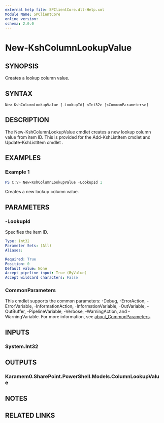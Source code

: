 ```yaml
---
external help file: SPClientCore.dll-Help.xml
Module Name: SPClientCore
online version:
schema: 2.0.0
---
```


# New-KshColumnLookupValue

## SYNOPSIS
Creates a lookup column value.

## SYNTAX

```
New-KshColumnLookupValue [-LookupId] <Int32> [<CommonParameters>]
```

## DESCRIPTION
The New-KshColumnLookupValue cmdlet creates a new lookup column value from item ID.
This is provided for the Add-KshListItem cmdlet and Update-KshListItem cmdlet .

## EXAMPLES

### Example 1
```powershell
PS C:\> New-KshColumnLookupValue -LookupId 1
```

Creates a new lookup column value.

## PARAMETERS

### -LookupId
Specifies the item ID.

```yaml
Type: Int32
Parameter Sets: (All)
Aliases:

Required: True
Position: 0
Default value: None
Accept pipeline input: True (ByValue)
Accept wildcard characters: False
```

### CommonParameters
This cmdlet supports the common parameters: -Debug, -ErrorAction, -ErrorVariable, -InformationAction, -InformationVariable, -OutVariable, -OutBuffer, -PipelineVariable, -Verbose, -WarningAction, and -WarningVariable. For more information, see [about_CommonParameters](http://go.microsoft.com/fwlink/?LinkID=113216).

## INPUTS

### System.Int32

## OUTPUTS

### Karamem0.SharePoint.PowerShell.Models.ColumnLookupValue

## NOTES

## RELATED LINKS
